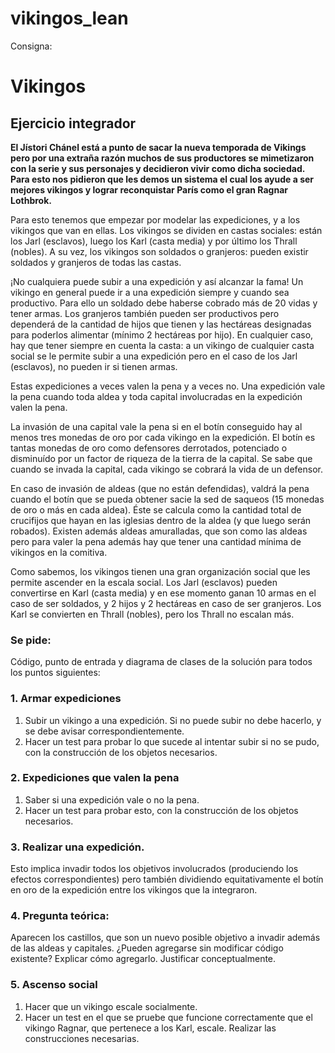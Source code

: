 # vikingos_lean
Consigna:
# Vikingos

## Ejercicio integrador
**El Jístori Chánel está a punto de sacar la nueva temporada de Vikings pero por una extraña razón muchos de sus productores se mimetizaron con la serie y sus personajes y decidieron vivir como dicha sociedad. Para esto nos pidieron que les demos un sistema el cual los ayude a ser mejores vikingos y lograr reconquistar París como el gran Ragnar Lothbrok.**

Para esto tenemos que empezar por modelar las expediciones, y a los vikingos que van en ellas. Los vikingos se dividen en castas sociales: están los Jarl (esclavos), luego los Karl (casta media) y por último los Thrall (nobles). A su vez, los vikingos son soldados o granjeros: pueden existir soldados y granjeros de todas las castas.

¡No cualquiera puede subir a una expedición y así alcanzar la fama! Un vikingo en general puede ir a una expedición siempre y cuando sea productivo. Para ello un soldado debe haberse cobrado más de 20 vidas y tener armas. Los granjeros también pueden ser productivos pero dependerá de la cantidad de hijos que tienen y las hectáreas designadas para poderlos alimentar (mínimo 2 hectáreas por hijo). En cualquier caso, hay que tener siempre en cuenta la casta: a un vikingo de cualquier casta social se le permite subir a una expedición pero en el caso de los Jarl (esclavos), no pueden ir si tienen armas. 

Estas expediciones a veces valen la pena y a veces no. Una expedición vale la pena cuando toda aldea y toda capital involucradas en la expedición valen la pena. 

La invasión de una capital vale la pena si en el botín conseguido hay al menos tres monedas de oro por cada vikingo en la expedición. El botín es tantas monedas de oro como defensores derrotados, potenciado o disminuído por un factor de riqueza de la tierra de la capital. Se sabe que cuando se invada la capital, cada vikingo se cobrará la vida de un defensor.

En caso de invasión de aldeas (que no están defendidas), valdrá la pena cuando el botín que se pueda obtener sacie la sed de saqueos (15 monedas de oro o más en cada aldea). Éste se calcula como la cantidad total de crucifijos que hayan en las iglesias dentro de la aldea (y que luego serán robados).  Existen además aldeas amuralladas, que son como las aldeas pero para valer la pena además hay que tener una cantidad mínima de vikingos en la comitiva.

Como sabemos, los vikingos tienen una gran organización social que les permite ascender en la escala social. Los Jarl (esclavos) pueden convertirse en Karl (casta media) y en ese momento ganan 10 armas en el caso de ser soldados, y 2 hijos y 2 hectáreas en caso de ser granjeros. Los Karl se convierten en Thrall (nobles), pero los Thrall no escalan más.

### Se pide:
Código, punto de entrada y diagrama de clases de la solución para todos los puntos siguientes:

### 1. Armar expediciones

1. Subir un vikingo a una expedición. Si no puede subir no debe hacerlo, y se debe avisar correspondientemente.
2. Hacer un test para probar lo que sucede al intentar subir si no se pudo, con la construcción de los objetos necesarios.

### 2. Expediciones que valen la pena
1. Saber si una expedición vale o no la pena.
2. Hacer un test para probar esto, con la construcción de los objetos necesarios.

### 3. Realizar una expedición. 
Esto implica invadir todos los objetivos involucrados (produciendo los efectos correspondientes) pero también dividiendo equitativamente el botín en oro de la expedición entre los vikingos que la integraron. 

### 4. Pregunta teórica: 
Aparecen los castillos, que son un nuevo posible objetivo a invadir además de las aldeas y capitales. ¿Pueden agregarse sin modificar código existente? Explicar cómo agregarlo. Justificar conceptualmente.

### 5. Ascenso social
1. Hacer que un vikingo escale socialmente.
2. Hacer un test en el que se pruebe que funcione correctamente que el vikingo Ragnar, que pertenece a los Karl, escale. Realizar las construcciones necesarias.
